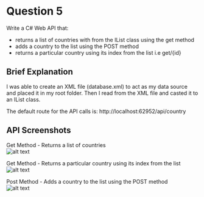 # Question 5
Write a C# Web API that:
- returns a list of countries with from the IList class using the get method
- adds a country to the list using the POST method
- returns a particular country using its index from the list i.e get/{id}

## Brief Explanation
I was able to create an XML file (database.xml) to act as my data source and placed it in my root folder. Then I read from the XML file and casted it to an IList class.

The default route for the API calls is:
http://localhost:62952/api/country

## API Screenshots
Get Method - Returns a list of countries <br />
![alt text](https://gtbtech5.s3.us-east-2.amazonaws.com/Q5A.PNG)<br />

Get Method - Returns a particular country using its index from the list <br />
![alt text](https://gtbtech5.s3.us-east-2.amazonaws.com/Q5B.PNG) <br />

Post Method - Adds a country to the list using the POST method <br />
![alt text](https://gtbtech5.s3.us-east-2.amazonaws.com/Q5C.PNG)  <br />
